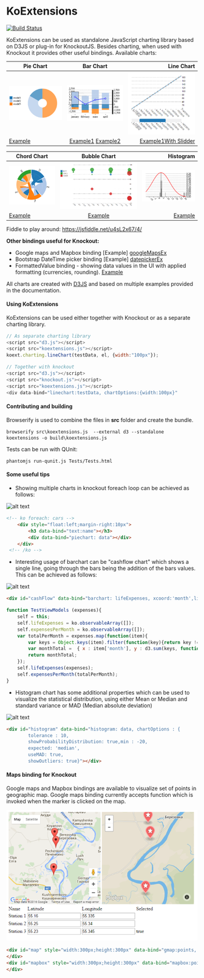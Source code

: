 KoExtensions
============
[![Build Status](https://travis-ci.org/hoonzis/KoExtensions.svg?branch=master)](https://travis-ci.org/hoonzis/KoExtensions)

KoExtensions can be used as standalone JavaScript charting library based on D3JS or plug-in for KnockoutJS. Besides charting, when used with Knockout it provides other useful bindings. Available charts:

[piechart]: https://raw.githubusercontent.com/hoonzis/KoExtensions/gh-pages/img/small/piechart.PNG
[cashflow]: https://raw.githubusercontent.com/hoonzis/KoExtensions/gh-pages/img/small/cashflow.PNG
[linechart]: https://raw.githubusercontent.com/hoonzis/KoExtensions/gh-pages/img/small/linechart.PNG
[chordchart]: https://raw.githubusercontent.com/hoonzis/KoExtensions/gh-pages/img/small/chordchart.PNG
[bubblechart]: https://raw.githubusercontent.com/hoonzis/KoExtensions/gh-pages/img/small/bubblechart.PNG
[histochart]: https://raw.githubusercontent.com/hoonzis/KoExtensions/gh-pages/img/small/histogram.PNG
[mapbinding]: https://raw.githubusercontent.com/hoonzis/KoExtensions/gh-pages/img/mapbinding.PNG
[linechartslidder]: https://raw.githubusercontent.com/hoonzis/KoExtensions/gh-pages/img/small/horizontalslidder.PNG

[piechartex]: https://github.com/hoonzis/KoExtensions/blob/master/testpages/piecharts.html
[cashFlowEx]: https://github.com/hoonzis/KoExtensions/blob/master/testpages/CashFlowExample.html
[lineSlidder]: https://github.com/hoonzis/KoExtensions/blob/master/testpages/LineChartSlidder.html
[chordEx]: https://github.com/hoonzis/KoExtensions/blob/master/testpages/ChordChart.html
[bubbleEx]: https://github.com/hoonzis/KoExtensions/blob/master/testpages/BubbleChart.html
[histoEx]: https://github.com/hoonzis/KoExtensions/blob/master/testpages/HistogramExample.html
[googleMapsEx]: https://github.com/hoonzis/KoExtensions/blob/master/testpages/MapTests.html
[datepickerEx]: https://github.com/hoonzis/KoExtensions/blob/master/testpages/DateBindingTests.html
[formattingEx]: https://github.com/hoonzis/KoExtensions/blob/master/testpages/UtilsTests.html
[linechartex]: https://github.com/hoonzis/KoExtensions/blob/master/testpages/linetests.html
[barchartex]: https://github.com/hoonzis/KoExtensions/blob/master/testpages/barcharttests.html


|         Pie Chart       | Bar Chart             | Line Chart             |
| ------------------------|:---------------------:| ----------------------:|
| ![alt text][piechart]   | ![alt text][cashflow] | ![alt text][linechartslidder] |
| [Example][piechartex]     | [Example1][barchartex] [Example2][cashFlowEx]  | [Example1][linechartex][With Slidder][lineSlidder]|

|         Chord Chart     | Bubble Chart        | Histogram             |
| ------------------------|:-------------------:| ---------------------:|
| ![alt text][chordchart]   | ![alt text][bubblechart] | ![alt text][histochart] |
| [Example][chordEx]    | [Example][bubbleEx] | [Example][histoEx] |

Fiddle to play around:
https://jsfiddle.net/u4sL2x67/4/

**Other bindings useful for Knockout:**

* Google maps and Mapbox binding [Example] [googleMapsEx]
* Bootstrap DateTime picker binding [Example] [datepickerEx]
* FormattedValue binding - showing data values in the UI with applied formatting (currencies, rounding). [Example][formattingEx]

All charts are created with [D3JS](http://d3js.org/) and based on multiple examples provided in the documentation.

#### Using KoExtensions
KoExtensions can be used either together with Knockout or as a separate charting library.

```javascript
// As separate charting library
<script src="d3.js"></script>
<script src="koextensions.js"></script>
koext.charting.lineChart(testData, el, {width:"100px"});
```

```javascript
// Together with knockout
<script src="d3.js"></script>
<script src="knockout.js"></script>
<script src="koextensions.js"></script>
<div data-bind="linechart:testData, chartOptions:{width:100px}"
```

#### Contributing and building
Browserify is used to combine the files in **src** folder and create the bundle.

```
browserify src\koextensions.js  --external d3 --standalone koextensions -o build\koextensions.js
```

Tests can be run with QUnit:
```
phantomjs run-qunit.js Tests/Tests.html
```

#### Some useful tips ####
- Showing multiple charts in knockout foreach loop can be achieved as follows:

[foreachpiechart]: https://raw.githubusercontent.com/hoonzis/KoExtensions/gh-pages/img/multiple_pie.PNG
![alt text][foreachpiechart]

```html
<!-- ko foreach: cars -->
 	<div style="float:left;margin-right:10px">
	 	<h3 data-bind="text:name"></h3>
		<div data-bind="piechart: data"></div>
 	</div>
 <!-- /ko -->
```

- Interesting usage of barchart can be "cashflow chart" which shows a single line, going through the bars being the addition of the bars values. This can be achieved as follows:

[cashflowchart]: https://raw.githubusercontent.com/hoonzis/KoExtensions/gh-pages/img/cashflowchart.png
![alt text][cashflowchart]

```html
<div id="cashFlow" data-bind="barchart: lifeExpenses, xcoord:'month',line:expensesPerMonth,chartOptions:{legend:true, width:800,height:300,style:'stack',sameScaleLinesAndBars:true}">
```
```javascript
function TestViewModels (expenses){
	self = this;
	self.lifeExpenses = ko.observableArray([]);
	self.expensesPerMonth = ko.observableArray([]);
	var totalPerMonth = expenses.map(function(item){
		var keys = Object.keys(item).filter(function(key){return key != 'month';});
		var monthTotal =  {	x : item['month'], y : d3.sum(keys, function(key) { return item[key];}) };
		return monthTotal;
	});
	self.lifeExpenses(expenses);
	self.expensesPerMonth(totalPerMonth);
}
```
- Histogram chart has some additional properties which can be used to visualize the statistical distribution, using either Mean or Median and standard variance or MAD (Median absolute deviation)

[histogram]: https://raw.githubusercontent.com/hoonzis/KoExtensions/gh-pages/img/histogram.PNG
![alt text][histogram]

```html
<div id="histogram" data-bind="histogram: data, chartOptions : {
        tolerance : 10,
        showProbabilityDistribution: true,min : -20,
        expected: 'median',
        useMAD: true,
        showOutliers: true}"></div>
```

#### Maps binding for Knockout
Google maps and Mapbox bindings are available to visualize set of points in geographic map.
Google maps binding currently accepts function which is invoked when the marker is clicked on the map.

![maps binding][mapbinding]

```html
<div id="map" style="width:300px;height:300px" data-bind="gmap:points, markerSelected:pointSelected">
</div>
<div id="mapbox" style="width:300px;height:300px" data-bind="mapbox:points">
</div>
```
